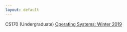 ```yaml
---
layout: default
---
```

CS170 (Undergraduate) [Operating Systems: Winter 2019](https://www.cs.ucsb.edu/~trinabh/classes/w19/index.html)
